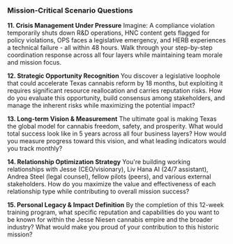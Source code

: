 ### **Mission-Critical Scenario Questions**

**11. Crisis Management Under Pressure**
Imagine: A compliance violation temporarily shuts down R&D operations, HNC content gets flagged for policy violations, OPS faces a legislative emergency, and HERB experiences a technical failure - all within 48 hours. Walk through your step-by-step coordination response across all four layers while maintaining team morale and mission focus.

**12. Strategic Opportunity Recognition**
You discover a legislative loophole that could accelerate Texas cannabis reform by 18 months, but exploiting it requires significant resource reallocation and carries reputation risks. How do you evaluate this opportunity, build consensus among stakeholders, and manage the inherent risks while maximizing the potential impact?

**13. Long-term Vision & Measurement**
The ultimate goal is making Texas the global model for cannabis freedom, safety, and prosperity. What would total success look like in 5 years across all four business layers? How would you measure progress toward this vision, and what leading indicators would you track monthly?

**14. Relationship Optimization Strategy**
You're building working relationships with Jesse (CEO/visionary), Liv Hana AI (24/7 assistant), Andrea Steel (legal counsel), fellow pilots (peers), and various external stakeholders. How do you maximize the value and effectiveness of each relationship type while contributing to overall mission success?

**15. Personal Legacy & Impact Definition**
By the completion of this 12-week training program, what specific reputation and capabilities do you want to be known for within the Jesse Niesen cannabis empire and the broader industry? What would make you proud of your contribution to this historic mission?
